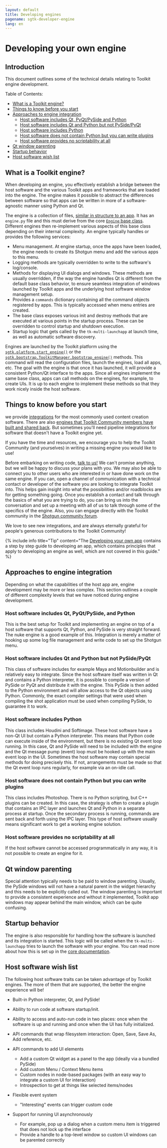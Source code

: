 ```yaml
---
layout: default
title: Developing engines
pagename: sgtk-developer-engine
lang: en
---
```


# Developing your own engine

## Introduction
This document outlines some of the technical details relating to Toolkit engine development.

Table of Contents:
- [What is a Toolkit engine?](#what-is-a-toolkit-engine)
- [Things to know before you start](#things-to-know-before-you-start)
- [Approaches to engine integration](#approaches-to-engine-integration)
    - [Host software includes Qt, PyQt/PySide and Python](#host-software-includes-qt-pyqtpyside-and-python)
    - [Host software includes Qt and Python but not PySide/PyQt](#host-software-includes-qt-and-python-but-not-pysidepyqt)
    - [Host software includes Python](#host-software-includes-python)
    - [Host software does not contain Python but you can write plugins](#host-software-does-not-contain-python-but-you-can-write-plugins)
    - [Host software provides no scriptability at all](#host-software-provides-no-scriptability-at-all)
- [Qt window parenting](#qt-window-parenting)
- [Startup behavior](#startup-behavior)
- [Host software wish list](#host-software-wish-list)

## What is a Toolkit engine?
When developing an engine, you effectively establish a bridge between the host software and the various Toolkit apps and frameworks that are loaded into the engine. 
The engine makes it possible to abstract the differences between software so that apps can be written in more of a software-agnostic manner using Python and Qt.

The engine is a collection of files, [similar in structure to an app](sgtk-developer-app.md#anatomy-of-the-template-starter-app). It has an `engine.py` file and this must derive from the core [`Engine` base class](https://github.com/shotgunsoftware/tk-core/blob/master/python/tank/platform/engine.py). 
Different engines then re-implement various aspects of this base class depending on their internal complexity. 
An engine typically handles or provides the following services:

- Menu management. At engine startup, once the apps have been loaded, the engine needs to create its Shotgun menu and add the various apps to this menu.
- Logging methods are typically overridden to write to the software's log/console.
- Methods for displaying UI dialogs and windows. These methods are usually overridden, if the way the engine handles Qt is different from the default base class behavior, to ensure seamless integration of windows launched by Toolkit apps and the underlying host software window management setup.
- Provides a `commands` dictionary containing all the command objects registered by apps. This is typically accessed when menu entries are created.
- The base class exposes various init and destroy methods that are executed at various points in the startup process. These can be overridden to control startup and shutdown execution.
- Startup logic that gets called by the `tk-multi-launchapp` at launch time, as well as automatic software discovery.

Engines are launched by the Toolkit platform using the [`sgtk.platform.start_engine()`](https://developer.shotgunsoftware.com/tk-core/platform.html#sgtk.platform.start_engine)  or the [`sgtk.bootstrap.ToolkitManager.bootstrap_engine()`](https://developer.shotgunsoftware.com/tk-core/initializing.html#sgtk.bootstrap.ToolkitManager.bootstrap_engine) methods. 
This command will read the configuration files, launch the engines, load all apps, etc.
The goal with the engine is that once it has launched, it will provide a consistent Python/Qt interface to the apps. 
Since all engines implement the same base class, apps can call methods on the engines, for example, to create UIs. 
It is up to each engine to implement these methods so that they work nicely inside the host software.

## Things to know before you start

we provide [integrations](https://support.shotgunsoftware.com/hc/en-us/articles/219039798-Integrations-Apps-and-Engines) for the most commonly used content creation software.
There are also [engines that Toolkit Community members have built and shared back](https://support.shotgunsoftware.com/hc/en-us/articles/219039828-Community-Shared-Integrations). But sometimes you'll need pipeline integrations for software that doesn't have a Toolkit engine yet. 

If you have the time and resources, we encourage you to help the Toolkit Community (and yourselves) in writing a missing engine you would like to use!

Before embarking on writing code, [talk to us!](toolkitsupport@shotgunsoftware.com) We can't promise anything, but we will be happy to discuss your plans with you. 
We may also be able to connect you to other users who are interested in or have done work on the same engine.
If you can, open a channel of communication with a technical contact or developer of the software you are looking to integrate Toolkit into. 
This helps gain insight into what the possibilities and/or roadblocks are for getting something going. 
Once you establish a contact and talk through the basics of what you are trying to do, you can bring us into the conversation and set up a meeting with all of us to talk through some of the specifics of the engine.
Also, you can engage directly with the Toolkit community in the [Shotgun community forum](https://community.shotgunsoftware.com/c/pipeline). 

We love to see new integrations, and are always eternally grateful for people's generous contributions to the Toolkit Community!

{% include info title="Tip" content="The [Developing your own app](sgtk-developer-app.md) contains a step by step guide to developing an app, which contains principles that apply to developing an engine as well, which are not covered in this guide." %}

## Approaches to engine integration

Depending on what the capabilities of the host app are, engine development may be more or less complex. 
This section outlines a couple of different complexity levels that we have noticed during engine development.


### Host software includes Qt, PyQt/PySide, and Python
This is the best setup for Toolkit and implementing an engine on top of a host software that supports Qt, Python, and PySide is very straight forward. 
The nuke engine is a good example of this. Integration is merely a matter of hooking up some log file management and write code to set up the Shotgun menu.


### Host software includes Qt and Python but not PySide/PyQt
This class of software includes for example Maya and Motionbuilder and is relatively easy to integrate. 
Since the host software itself was written in Qt and contains a Python interpreter, it is possible to compile a version of PySide or PyQt and distribute it with the engine.
This PySide is then added to the Python environment and will allow access to the Qt objects using Python. 
Commonly, the exact compiler settings that were used when compiling the shot application must be used when compiling PySide, to guarantee it to work.


### Host software includes Python
This class includes Houdini and Softimage. These host software have a non-Qt UI but contain a Python interpreter. 
This means that Python code can execute inside of the environment, but there is no existing Qt event loop running. 
In this case, Qt and PySide will need to be included with the engine and the Qt message pump (event) loop must be hooked up with the main event loop in the UI. 
Sometimes the host software may contain special methods for doing precisely this. 
If not, arrangements must be made so that the Qt event loop runs regularly, for example via an on-idle call.


### Host software does not contain Python but you can write plugins
This class includes Photoshop. There is no Python scripting, but C++ plugins can be created. 
In this case, the strategy is often to create a plugin that contains an IPC layer and launches Qt and Python in a separate process at startup.
 Once the secondary process is running, commands are sent back and forth using the IPC layer. 
 This type of host software usually means significant work to get a working engine solution.


### Host software provides no scriptability at all
If the host software cannot be accessed programmatically in any way, it is not possible to create an engine for it.


## Qt window parenting
Special attention typically needs to be paid to window parenting. 
Usually, the PySide windows will not have a natural parent in the widget hierarchy and this needs to be explicitly called out. 
The window parenting is important to provide a consistent experience and without it implemented, Toolkit app windows may appear behind the main window, which can be quite confusing.

## Startup behavior
The engine is also responsible for handling how the software is launched and its integration is started. 
This logic will be called when the `tk-multi-launchapp` tries to launch the software with your engine.
You can read more about how this is set up in the [core documentation](https://developer.shotgunsoftware.com/tk-core/initializing.html?highlight=create_engine_launcher#launching-software).

## Host software wish list
The following host software traits can be taken advantage of by Toolkit engines. 
The more of them that are supported, the better the engine experience will be!

- Built-in Python interpreter, Qt, and PySide!
- Ability to run code at software startup/init.
- Ability to access and auto-run code in two places: once when the software is up and running and once when the UI has fully initialized.
- API commands that wrap filesystem interaction: Open, Save, Save As, Add reference, etc.
- API commands to add UI elements

    - Add a custom Qt widget as a panel to the app (ideally via a bundled PySide)
    - Add custom Menu / Context Menu items
    - Custom nodes in node-based packages (with an easy way to integrate a custom UI for interaction)
    - Introspection to get at things like selected items/nodes
- Flexible event system
    - "Interesting" events can trigger custom code
- Support for running UI asynchronously
    - For example, pop up a dialog when a custom menu item is triggered that does not lock up the interface
    - Provide a handle to a top-level window so custom UI windows can be parented correctly